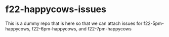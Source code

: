 # f22-happycows-issues

This is a dummy repo that is here so that we can attach issues for f22-5pm-happycows, f22-6pm-happycows, and f22-7pm-happycows
